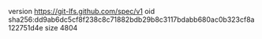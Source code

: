 version https://git-lfs.github.com/spec/v1
oid sha256:dd9ab6dc5cf8f238c8c71882bdb29b8c3117bdabb680ac0b323cf8a122751d4e
size 4804
